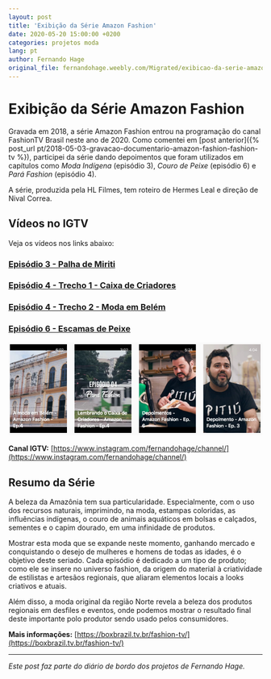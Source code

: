 ```yaml
---
layout: post
title: 'Exibição da Série Amazon Fashion'
date: 2020-05-20 15:00:00 +0200
categories: projetos moda
lang: pt
author: Fernando Hage
original_file: fernandohage.weebly.com/Migrated/exibicao-da-serie-amazon-fashion.html
---
```


# Exibição da Série Amazon Fashion

Gravada em 2018, a série Amazon Fashion entrou na programação do canal FashionTV Brasil neste ano de 2020. Como comentei em [post anterior]({% post_url pt/2018-05-03-gravacao-documentario-amazon-fashion-fashion-tv %}), participei da série dando depoimentos que foram utilizados em capítulos como *Moda Indígena* (episódio 3), *Couro de Peixe* (episódio 6) e *Pará Fashion* (episódio 4).

A série, produzida pela HL Filmes, tem roteiro de Hermes Leal e direção de Nival Correa.

## Vídeos no IGTV

Veja os vídeos nos links abaixo:

### [Episódio 3 - Palha de Miriti](https://www.instagram.com/tv/B-uPILRhgZK/?utm_source=ig_web_button_share_sheet)

### [Episódio 4 - Trecho 1 - Caixa de Criadores](https://www.instagram.com/tv/B_z1RpcBdW-/?utm_source=ig_web_copy_link)

### [Episódio 4 - Trecho 2 - Moda em Belém](https://www.instagram.com/tv/B_3UwLrBuz5/?utm_source=ig_web_copy_link)

### [Episódio 6 - Escamas de Peixe](https://www.instagram.com/tv/B_qRrb3B8Uo/)

![Imagem da série Amazon Fashion](/assets/images/amazon-fashion-serie.png)

**Canal IGTV:** [https://www.instagram.com/fernandohage/channel/](https://www.instagram.com/fernandohage/channel/)

## Resumo da Série

A beleza da Amazônia tem sua particularidade. Especialmente, com o uso dos recursos naturais, imprimindo, na moda, estampas coloridas, as influências indígenas, o couro de animais aquáticos em bolsas e calçados, sementes e o capim dourado, em uma infinidade de produtos.

Mostrar esta moda que se expande neste momento, ganhando mercado e conquistando o desejo de mulheres e homens de todas as idades, é o objetivo deste seriado. Cada episódio é dedicado a um tipo de produto; como ele se insere no universo fashion, da origem do material à criatividade de estilistas e artesãos regionais, que aliaram elementos locais a looks criativos e atuais.

Além disso, a moda original da região Norte revela a beleza dos produtos regionais em desfiles e eventos, onde podemos mostrar o resultado final deste importante polo produtor sendo usado pelos consumidores.

**Mais informações:** [https://boxbrazil.tv.br/fashion-tv/](https://boxbrazil.tv.br/fashion-tv/)

---

*Este post faz parte do diário de bordo dos projetos de Fernando Hage.*
